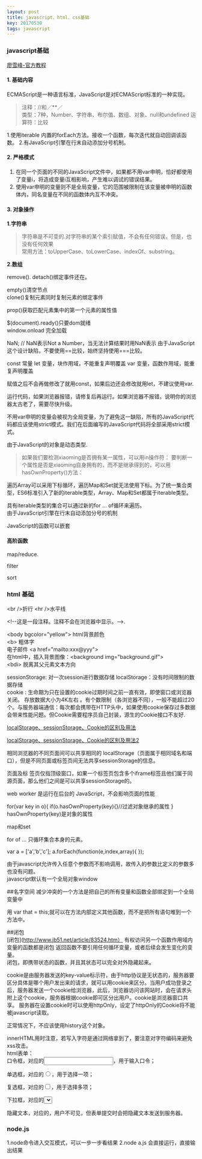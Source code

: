 ```yaml
---
layout: post
title: javascript、html、css基础
key: 20170530
tags: javascript
---
```

### javascript基础
[廖雪峰-官方教程](https://www.liaoxuefeng.com/wiki/001434446689867b27157e896e74d51a89c25cc8b43bdb3000)  

#### 1. 基础内容  

ECMAScript是一种语言标准，JavaScript是对ECMAScript标准的一种实现。  
> 注释：//和／**／  
> 类型：7种，Number、字符串、布尔值、数组、对象、null和undefined
> 运算符：比较

1.使用iterable 内置的forEach方法。接收一个函数，每次迭代就自动回调该函数。
2.有JavaScript引擎在行末自动添加分号机制。

#### 2. 严格模式
1. 在同一个页面的不同的JavaScript文件中，如果都不用var申明，恰好都使用了变量i，将造成变量i互相影响，产生难以调试的错误结果。
1. 使用var申明的变量则不是全局变量，它的范围被限制在该变量被申明的函数体内，同名变量在不同的函数体内互不冲突。

#### 3. 对象操作
**1.字符串**
> 字符串是不可变的.对字符串的某个索引赋值，不会有任何错误，但是，也没有任何效果  
> 常用方法：toUpperCase、toLowerCase、indexOf、substring。

**2.数组**

remove(). 
detach()绑定事件还在。

empty()清空节点  
clone()复制元素同时复制元素的绑定事件

prop()获取匹配元素集中的第一个元素的属性值

$(document).ready()只要dom就绪  
window.onload 完全加载

NaN; // NaN表示Not a Number，当无法计算结果时用NaN表示
由于JavaScript这个设计缺陷，不要使用==比较，始终坚持使用===比较。

const 常量
let 变量，块作用域，不能重复声明覆盖
var 变量，函数作用域，能重复声明覆盖    

赋值之后不会再做修改了就用const，如果后边还会修改就用let，不建议使用var.     

运行代码，如果浏览器报错，请修复后再运行。如果浏览器不报错，说明你的浏览器太古老了，需要尽快升级。

不用var申明的变量会被视为全局变量，为了避免这一缺陷，所有的JavaScript代码都应该使用strict模式。我们在后面编写的JavaScript代码将全部采用strict模式。

由于JavaScript的对象是动态类型.     
> 如果我们要检测xiaoming是否拥有某一属性，可以用in操作符：
> 要判断一个属性是否是xiaoming自身拥有的，而不是继承得到的，可以用hasOwnProperty()方法：

遍历Array可以采用下标循环，遍历Map和Set就无法使用下标。为了统一集合类型，ES6标准引入了新的iterable类型，Array、Map和Set都属于iterable类型。

具有iterable类型的集合可以通过新的for ... of循环来遍历。  
由于JavaScript引擎在行末自动添加分号的机制

JavaScript的函数可以嵌套

#### 高阶函数
map/reduce. 

filter

sort

### html 基础
\<br />折行 
\<hr />水平线

\<!--这是一段注释。注释不会在浏览器中显示。-->. 
 
\<body bgcolor="yellow"> html背景颜色  
\<b> 粗体字   
电子邮件 \<a href="mailto:xxx@yyy">   
在html中，插入背景图像：\<background img="background.gif">   
\<bdi> 脱离其父元素文本方向

sessionStorage: 对一次session进行数据存储
localStorage：没有时间限制的数据存储   
cookie : 生命期为只在设置的cookie过期时间之前一直有效，即使窗口或浏览器关闭。 存放数据大小为4K左右 。有个数限制（各浏览器不同），一般不能超过20个。与服务器端通信：每次都会携带在HTTP头中，如果使用cookie保存过多数据会带来性能问题。但Cookie需要程序员自己封装，源生的Cookie接口不友好. 

[localStorage、sessionStorage、Cookie的区别及用法](https://segmentfault.com/a/1190000012057010)  

[localStorage、sessionStorage、Cookie的区别及用法2](https://www.jianshu.com/p/f7b81e101a8c)  

相同浏览器的不同页面间可以共享相同的 localStorage（页面属于相同域名和端口），但是不同页面或标签页间无法共享sessionStorage的信息。  

页面及标 签页仅指顶级窗口，如果一个标签页包含多个iframe标签且他们属于同源页面，那么他们之间是可以共享sessionStorage的。  

web worker 是运行在后台的 JavaScript，不会影响页面的性能

for(var key in o){
    if(o.hasOwnProperty(key){}//过滤对象继承的属性
}
hasOwnProperty(key)是对象的属性  

map和set

for of ...  只循环集合本身的元素。  

var a = ['a','b','c'];
a.forEach(function(e,index,array){
});

由于javascript允许传入任意个参数而不影响调用，故传入的参数比定义的参数多也没有问题。    
javascript默认有一个全局对象window

##名字空间
减少冲突的一个方法是把自己的所有变量和函数全部绑定到一个全局变量中

用 var that = this;就可以在方法内部定义其他函数，而不是把所有语句堆到一个方法中。

##闭包     
[闭包](http://www.jb51.net/article/83524.htm）
有权访问另一个函数作用域内变量的函数都是闭包
返回函数不要引用任何循环变量，或者后续会发生变化的变量。   
闭包，即携带状态的函数，并且其状态可以完全对外隐藏起来。  

cookie是由服务器发送的key-value标示符，由于http协议是无状态的，服务器要区分具体是哪个用户发出来的请求，就可以用cookie来区分。当用户成功登录之后，服务器发送一个cookie给浏览器，此后，浏览器访问该网站时，会在请求头附上这个cookie，服务器根据cookie即可区分出用户。cookie是浏览器窗口共享。
服务器在设置cookie时可以使用httpOnly，设定了httpOnly的Cookie将不能被javascript读取。

正常情况下，不应该使用history这个对象。  

innerHTML用时注意，若写入字符是通过网络拿到了，要注意对字符编码来避免xss攻击。   
html表单：  
口令框，对应的<input type="password">，用于输入口令；

单选框，对应的<input type="radio">，用于选择一项；

复选框，对应的<input type="checkbox">，用于选择多项；

下拉框，对应的<select>，用于选择一项；

隐藏文本，对应的<input type="hidden">，用户不可见，但表单提交时会把隐藏文本发送到服务器。  

### node.js   
1.node命令进入交互模式，可以一步一步看结果
2.node a.js 会直接运行，直接输出结果